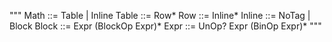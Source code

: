 """
Math    ::= Table | Inline
Table   ::= Row*
Row     ::= Inline*
Inline  ::= NoTag | Block
Block   ::= Expr (BlockOp Expr)*
Expr    ::= UnOp? Expr (BinOp Expr)*
"""
